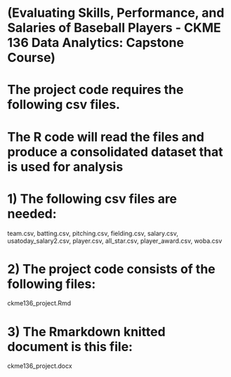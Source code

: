 # (Evaluating Skills, Performance, and Salaries of Baseball Players - CKME 136 Data Analytics: Capstone Course)
# The project code requires the following csv files.
# The R code will read the files and produce a consolidated dataset that is used for analysis

# 1) The following csv files are needed:
team.csv, 
batting.csv, 
pitching.csv, 
fielding.csv, 
salary.csv, 
usatoday_salary2.csv, 
player.csv, 
all_star.csv, 
player_award.csv, 
woba.csv

# 2) The project code consists of the following files:
ckme136_project.Rmd

# 3) The Rmarkdown knitted document is this file:
ckme136_project.docx
